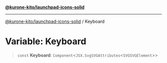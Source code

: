 [**@kurone-kito/launchpad-icons-solid**](../README.md)

***

[@kurone-kito/launchpad-icons-solid](../globals.md) / Keyboard

# Variable: Keyboard

> `const` **Keyboard**: `Component`\<`JSX.SvgSVGAttributes`\<`SVGSVGElement`\>\>
